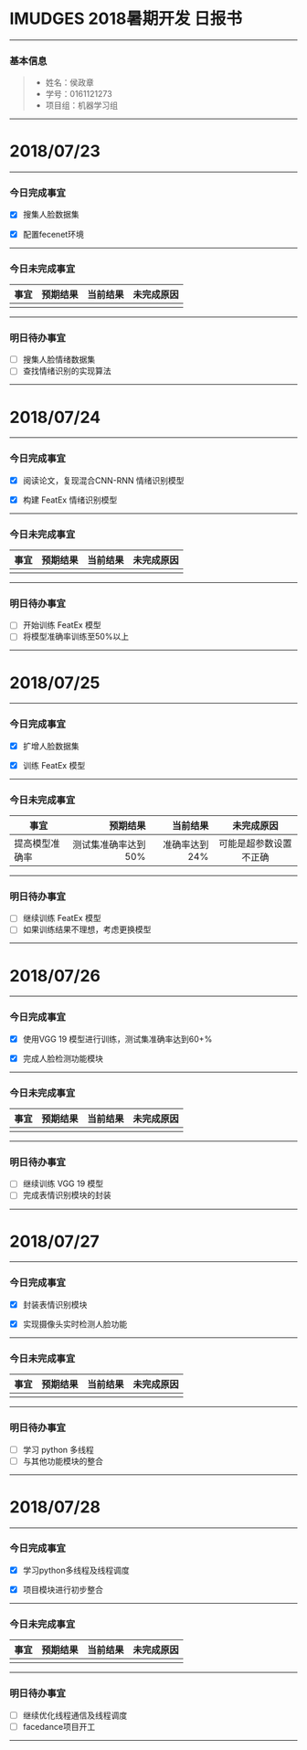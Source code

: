 # IMUDGES 2018暑期开发 日报书
-------


### 基本信息
> * 姓名：侯政章
> * 学号：0161121273
> * 项目组：机器学习组

-------


# 2018/07/23

-------

### 今日完成事宜
- [x]  搜集人脸数据集
- [x]  配置fecenet环境 


-----
### 今日未完成事宜


| 事宜     |预期结果| 当前结果  | 未完成原因   | 
| --------   | -----:  | -----:  | :----:  |
|    |  |   |  |


------
### 明日待办事宜
- [ ] 搜集人脸情绪数据集
- [ ] 查找情绪识别的实现算法
-------

# 2018/07/24

-------

### 今日完成事宜
- [x]  阅读论文，复现混合CNN-RNN 情绪识别模型
- [x]  构建 FeatEx 情绪识别模型


-----
### 今日未完成事宜


| 事宜     |预期结果| 当前结果  | 未完成原因   | 
| --------   | -----:  | -----:  | :----:  |
|    |  |   |  |


------
### 明日待办事宜
- [ ] 开始训练 FeatEx 模型
- [ ]  将模型准确率训练至50%以上
-------

# 2018/07/25

-------

### 今日完成事宜
- [x]  扩增人脸数据集
- [x]  训练 FeatEx 模型


-----
### 今日未完成事宜


| 事宜     |预期结果| 当前结果  | 未完成原因   | 
| --------   | -----:  | -----:  | :----:  |
|  提高模型准确率  | 测试集准确率达到50% | 准确率达到24%  | 可能是超参数设置不正确 |


------
### 明日待办事宜
- [ ] 继续训练 FeatEx 模型
- [ ] 如果训练结果不理想，考虑更换模型
-------

# 2018/07/26

-------

### 今日完成事宜
- [x]  使用VGG 19 模型进行训练，测试集准确率达到60+%
- [x]  完成人脸检测功能模块


-----
### 今日未完成事宜


| 事宜     |预期结果| 当前结果  | 未完成原因   | 
| --------   | -----:  | -----:  | :----:  |
|  |  | | |


------
### 明日待办事宜
- [ ] 继续训练 VGG 19 模型
- [ ] 完成表情识别模块的封装
-------

# 2018/07/27

-------

### 今日完成事宜
- [x]  封装表情识别模块
- [x]  实现摄像头实时检测人脸功能


-----
### 今日未完成事宜


| 事宜     |预期结果| 当前结果  | 未完成原因   | 
| --------   | -----:  | -----:  | :----:  |
|  |  | | |


------
### 明日待办事宜
- [ ] 学习 python 多线程 
- [ ] 与其他功能模块的整合
-------

# 2018/07/28

-------

### 今日完成事宜
- [x]  学习python多线程及线程调度
- [x]  项目模块进行初步整合


-----
### 今日未完成事宜


| 事宜     |预期结果| 当前结果  | 未完成原因   | 
| --------   | -----:  | -----:  | :----:  |
|  |  | | |


------
### 明日待办事宜
- [ ] 继续优化线程通信及线程调度 
- [ ] facedance项目开工
-------
